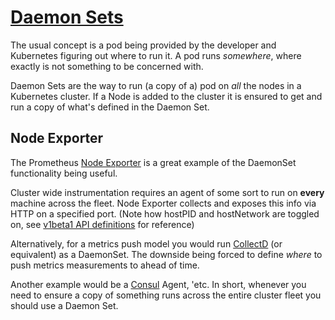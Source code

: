 # [Daemon Sets](http://kubernetes.io/docs/admin/daemons/)

The usual concept is a pod being provided by the developer and Kubernetes figuring out where to run it. A pod runs _somewhere_, where exactly is not something to be concerned with.

Daemon Sets are the way to run (a copy of a) pod on _all_ the nodes in a Kubernetes cluster. If a Node is added to the cluster it is ensured to get and run a copy of what's defined in the Daemon Set.


## Node Exporter

The Prometheus [Node Exporter](https://github.com/prometheus/node_exporter) is a great example of the DaemonSet functionality being useful.

Cluster wide instrumentation  requires an agent of some sort to run on **every** machine across the fleet. Node Exporter collects and exposes this info via HTTP on a specified port. (Note how hostPID and hostNetwork are toggled on, see [v1beta1 API definitions](http://kubernetes.io/docs/api-reference/extensions/v1beta1/definitions/) for reference)

Alternatively, for a metrics push model you would run [CollectD](https://collectd.org/) (or equivalent) as a DaemonSet. The downside being forced to define _where_  to push metrics measurements to ahead of time.

Another example would be a [Consul](https://www.consul.io/) Agent, 'etc. In short, whenever you need to ensure a copy of something runs across the entire cluster fleet you should use a Daemon Set.
